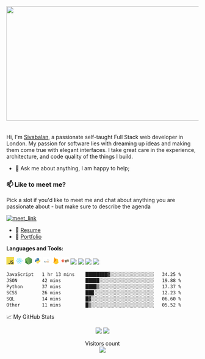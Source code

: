 <div align="center">
  <img src="https://media.giphy.com/media/dWesBcTLavkZuG35MI/giphy.gif" width="600" height="300"/>
</div>
<!-- <a href="https://discord.gg/XTW52Kt">
  <img align="left" alt="Abhishek's Discord" width="22px" src="https://raw.githubusercontent.com/peterthehan/peterthehan/master/assets/discord.svg" />
</a>
<a href="https://twitter.com/abhisheknaiidu">
  <img align="left" alt="Abhishek Naidu | Twitter" width="22px" src="https://raw.githubusercontent.com/peterthehan/peterthehan/master/assets/twitter.svg" />
</a> -->
<!-- <a href="https://www.linkedin.com/in/sivacsus/">
  <img align="right" alt="Sivabalan's LinkedIN" width="22px" src="https://raw.githubusercontent.com/peterthehan/peterthehan/master/assets/linkedin.svg" />
</a> -->
<!-- <a href="https://open.spotify.com/user/e90fe4zsndbm6xoe2t7t8kogf?si=WaLKpwvWTle0btle2qPb6g">
  <img align="left" alt="Abhishek's Spotify" width="22px" src="https://raw.githubusercontent.com/peterthehan/peterthehan/master/assets/spotify.svg" />
</a> -->

<!-- ![](https://visitor-badge.glitch.me/badge?page_id=sivabalanb)
 -->
<br />

Hi, I'm [Sivabalan](https://www.linkedin.com/in/sivacsus/), a passionate self-taught Full Stack web developer in London. My passion for software lies with dreaming up ideas and making them come true with elegant interfaces. I take great care in the experience, architecture, and code quality of the things I build.


<!--   <img align="right" alt="GIF" src="https://github.com/abhisheknaiidu/abhisheknaiidu/blob/master/code.gif?raw=true" width="450" height="320" />
   -->
- 💬 Ask me about anything, I am happy to help;
### 📫 Like to meet me?

Pick a slot if you'd like to meet me and chat about anything you are passionate about - but make sure to describe the agenda

<a href="[https://calendly.com/anmol098/30min](https://calendly.com/event_types/user/me)" target="_blank"><img width="498" alt="meet_link" src="https://user-images.githubusercontent.com/15426564/144297439-f530f383-e73e-41e0-9914-a9b7d3f432e5.png"></a>

- 📝 [Resume](https://www.linkedin.com/in/sivacsus/)
- 🚀 [Portfolio](https://sivabalanb.github.io/portfolio/)

**Languages and Tools:**  

<code><img height="20" src="https://raw.githubusercontent.com/github/explore/80688e429a7d4ef2fca1e82350fe8e3517d3494d/topics/javascript/javascript.png"></code>
<code><img height="20" src="https://raw.githubusercontent.com/github/explore/80688e429a7d4ef2fca1e82350fe8e3517d3494d/topics/react/react.png"></code>
<code><img height="20" src="https://raw.githubusercontent.com/github/explore/80688e429a7d4ef2fca1e82350fe8e3517d3494d/topics/nodejs/nodejs.png"></code>
<code><img height="20" src="https://raw.githubusercontent.com/github/explore/80688e429a7d4ef2fca1e82350fe8e3517d3494d/topics/python/python.png"></code>
<code><img height="20" src="https://raw.githubusercontent.com/github/explore/80688e429a7d4ef2fca1e82350fe8e3517d3494d/topics/mysql/mysql.png"></code>
<code><img height="20" src="https://raw.githubusercontent.com/github/explore/80688e429a7d4ef2fca1e82350fe8e3517d3494d/topics/firebase/firebase.png"></code>
<code><img height="20" src="https://raw.githubusercontent.com/github/explore/80688e429a7d4ef2fca1e82350fe8e3517d3494d/topics/git/git.png"></code>
<code><img height="20" src="https://cdn.jsdelivr.net/gh/devicons/devicon/icons/azure/azure-original.svg" /></code>
<code><img height="20" src="https://cdn.jsdelivr.net/gh/devicons/devicon/icons/jira/jira-original.svg" /></code>
<code><img height="20" src="https://cdn.jsdelivr.net/gh/devicons/devicon/icons/vscode/vscode-original.svg" /></code>
<code><img height="20" src="https://cdn.jsdelivr.net/gh/devicons/devicon/icons/jenkins/jenkins-original.svg" /></code>
          
          
          
          

<!--START_SECTION:waka-->

```text
JavaScript   1 hr 13 mins    ████████▓░░░░░░░░░░░░░░░░   34.25 %
JSON         42 mins         █████░░░░░░░░░░░░░░░░░░░░   19.88 %
Python       37 mins         ████▒░░░░░░░░░░░░░░░░░░░░   17.37 %
SCSS         26 mins         ███░░░░░░░░░░░░░░░░░░░░░░   12.23 %
SQL          14 mins         █▓░░░░░░░░░░░░░░░░░░░░░░░   06.60 %
Other        11 mins         █▒░░░░░░░░░░░░░░░░░░░░░░░   05.52 %
```

<!--END_SECTION:waka-->


📈 My GitHub Stats

<p align = "center">
    <img src = "https://github-readme-stats.vercel.app/api?username=sivabalanb&show_icons=true&theme=merko" width = 400>
  <img src = "https://github-readme-streak-stats.herokuapp.com?user=sivabalanb&theme=dark&hide_border=true" width = 400>
</p>

<p align="center"> 
  Visitors count<br>
  <img src="https://profile-counter.glitch.me/sivabalanb/count.svg" />
</p>




